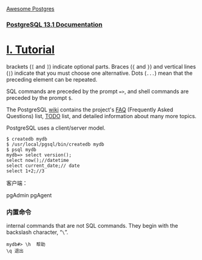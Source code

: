  

[Awesome Postgres](https://github.com/dhamaniasad/awesome-postgres)

### [PostgreSQL 13.1 Documentation](https://www.postgresql.org/docs/current/)

# [I. Tutorial](https://www.postgresql.org/docs/current/tutorial.html)

brackets (`[` and `]`) indicate optional parts. 
Braces (`{` and `}`) and vertical lines (`|`) indicate that you must choose one alternative. 
Dots (`...`) mean that the preceding element can be repeated.

SQL commands are preceded by the prompt `=>`, and shell commands are preceded by the prompt `$`. 

The PostgreSQL [wiki](https://wiki.postgresql.org/) contains the project's [FAQ](https://wiki.postgresql.org/wiki/Frequently_Asked_Questions) (Frequently Asked Questions) list, [TODO](https://wiki.postgresql.org/wiki/Todo) list, and detailed information about many more topics.

PostgreSQL uses a client/server model.

```
$ createdb mydb 
$ /usr/local/pgsql/bin/createdb mydb
$ psql mydb
mydb=> select version();
select now();//datetime
select current_date;// date
select 1+2;//3
```

客户端：

pgAdmin pgAgent

### 内置命令

internal commands that are not SQL commands. They begin with the backslash character, “`\`”. 

```
mydb#> \h  帮助
\q 退出
```

